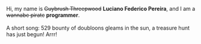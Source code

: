 Hi, my name is ~~Guybrush Threepwood~~ **Luciano Federico Pereira**, and I am a ~~wannabe pirate~~ **programmer**.<br><br>A short song: 529 bounty of doubloons gleams in the sun, a treasure hunt has just begun! Arrr!
